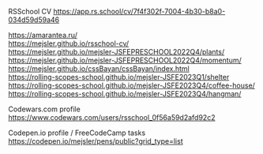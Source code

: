 RSSchool CV
https://app.rs.school/cv/7f4f302f-7004-4b30-b8a0-034d59d59a46

https://amarantea.ru/  
https://mejsler.github.io/rsschool-cv/  
https://mejsler.github.io/mejsler-JSFEPRESCHOOL2022Q4/plants/  
https://mejsler.github.io/mejsler-JSFEPRESCHOOL2022Q4/momentum/  
https://mejsler.github.io/cssBayan/cssBayan/index.html  
https://rolling-scopes-school.github.io/mejsler-JSFE2023Q1/shelter  
https://rolling-scopes-school.github.io/mejsler-JSFE2023Q4/coffee-house/  
https://rolling-scopes-school.github.io/mejsler-JSFE2023Q4/hangman/  

Codewars.com profile
https://www.codewars.com/users/rsschool_0f56a59d2afd92c2

Codepen.io profile / FreeCodeCamp tasks
https://codepen.io/mejsler/pens/public?grid_type=list
